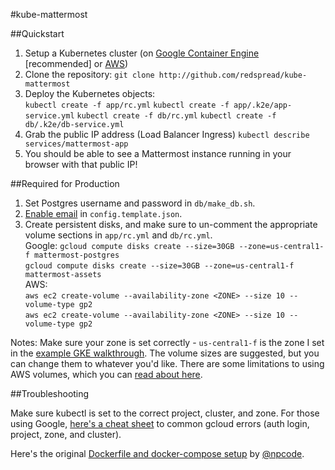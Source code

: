 #kube-mattermost

##Quickstart

1. Setup a Kubernetes cluster (on <a href="https://blog.redspread.com/2016/02/04/google-container-engine-quickstart/">Google Container Engine</a> [recommended] or <a href="https://coreos.com/kubernetes/docs/latest/kubernetes-on-aws.html#kube-aws-quickstart">AWS</a>)
2. Clone the repository: `git clone http://github.com/redspread/kube-mattermost`
3. Deploy the Kubernetes objects:  
`kubectl create -f app/rc.yml`
`kubectl create -f app/.k2e/app-service.yml`
`kubectl create -f db/rc.yml`
`kubectl create -f db/.k2e/db-service.yml`
4. Grab the public IP address (Load Balancer Ingress) `kubectl describe services/mattermost-app`
5. You should be able to see a Mattermost instance running in your browser with that public IP!


##Required for Production

1. Set Postgres username and password in `db/make_db.sh`. 
2. <a href="http://docs.mattermost.com/install/smtp-email-setup.html">Enable email</a> in `config.template.json`.
3. Create persistent disks, and make sure to un-comment the appropriate volume sections in `app/rc.yml` and `db/rc.yml`.  
Google: `gcloud compute disks create --size=30GB --zone=us-central1-f mattermost-postgres`  
`gcloud compute disks create --size=30GB --zone=us-central1-f mattermost-assets`  
AWS:  
`aws ec2 create-volume --availability-zone <ZONE> --size 10 --volume-type gp2`  
`aws ec2 create-volume --availability-zone <ZONE> --size 10 --volume-type gp2`  

Notes: Make sure your zone is set correctly - `us-central1-f` is the zone I set in the <a href="https://blog.redspread.com/2016/02/04/google-container-engine-quickstart/">example GKE walkthrough</a>. The volume sizes are suggested, but you can change them to whatever you'd like. There are some limitations to using AWS volumes, which you can <a href="https://github.com/kubernetes/kubernetes/blob/master/docs/user-guide/volumes.md#awselasticblockstore">read about here</a>.

##Troubleshooting

Make sure kubectl is set to the correct project, cluster, and zone. For those using Google, <a href="https://blog.redspread.com/2016/01/10/gcloud-cheat-sheet/">here's a cheat sheet</a> to common gcloud errors (auth login, project, zone, and cluster).

Here's the original <a href="https://github.com/npcode/mattermost-docker">Dockerfile and docker-compose setup</a> by <a href="http://github.com/npcode">@npcode</a>.